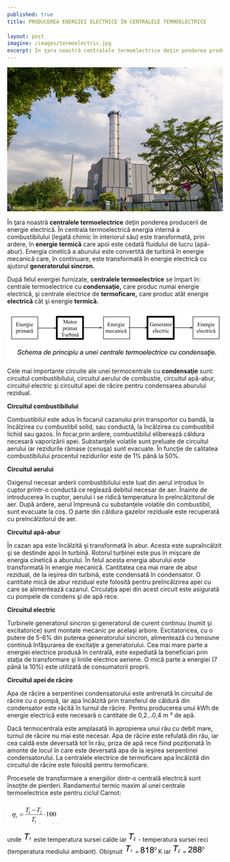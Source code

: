 ```yaml
---
published: true
title: PRODUCEREA ENERGIEI ELECTRICE ÎN CENTRALELE TERMOELECTRICE

layout: post
imagine: /images/termoelectric.jpg
excerpt: În ţara noastră centralele termoelectrice deţin ponderea producerii de energie electrică.
---
```



![Electrician, Home-Electric](/images/termoelectric.jpg)


În ţara noastră **centralele termoelectrice** deţin ponderea producerii de energie electrică. În centrala termoelectrică energia internă a combustibilului (legată chimic în interiorul său) este transformată, prin ardere, în **energie termică** care apoi este cedată fluidului de lucru (apă-abur). Energia cinetică a aburului este convertită de turbină în energie mecanică care, în continuare, este transformată în energie electrică cu ajutorul **generatorului sincron.**

După felul energiei furnizate, **centralele termoelectrice** se împart  în: centrale termoelectrice cu **condensaţie,** care produc numai energie electrică, şi centrale electrice de **termoficare,** care produc atât energie **electrică** cât şi energie **termică.**

![Electrician, Home-Electric](/images/desen.PNG)


Cele mai importante circuite ale unei termocentrale cu **condensaţie** sunt: circuitul combustibilului, circuitul aerului de combustie, circuitul apă-abur, circuitul electric şi circuitul apei de răcire pentru condensarea aburului rezidual.

**Circuitul combustibilului**

Combustibilul este adus în focarul cazanului prin transportor cu bandă, la încălzirea cu combustibil solid, sau conductă, la încălzirea cu combustibil lichid sau gazos. În focar,prin ardere, combustibilul eliberează căldura necesară vaporizării apei. Substanţele volatile sunt preluate de circuitul aerului iar rezidurile rămase (cenuşa) sunt evacuate. În funcţie de calitatea combustibilului procentul rezidurilor este de 1% până la 50%.

**Circuitul aerului**

Oxigenul necesar arderii combustibilului este luat din aerul introdus în cuptor printr-o conductă ce reglează debitul necesar de aer. Înainte de introducerea în cuptor, aerului i se ridică temperatura în preîncălzitorul de aer. După ardere, aerul împreună cu substanţele volatile din combustibil, sunt evacuate la coş. O parte din căldura gazelor reziduale este recuperată cu preîncălzitorul de aer.

**Circuitul apă-abur**

În cazan apa este încălzită şi transformată în abur. Acesta este supraîncălzit şi se destinde apoi în turbină. Rotorul turbinei este pus în mişcare de energia cinetică a aburului. În felul acesta energia aburului este transformată în energie mecanică. Cantitatea cea mai mare de abur rezidual, de la ieşirea din turbină, este condensată în condensator. O cantitate mică de abur rezidual este folosită pentru preîncălzirea apei cu care se alimentează cazanul. Circulaţia apei din acest circuit este asigurată cu pompele de condens şi de apă rece.

**Circuitul electric**

Turbinele generatorul sincron şi generatorul de curent continuu (numit şi excitatorice) sunt montate mecanic pe acelaşi arbore. Excitatoricea, cu o putere de 5-6% din puterea generatorului sincron, alimentează cu tensiune continuă înfăşurarea de excitaţie a generatorului. Cea mai mare parte a energiei electrice produsă în centrală, este expediată la beneficiari prin staţia de transformare şi liniile electrice aeriene. O mică parte a energiei (7 până la 10%) este utilizată de consumatorii proprii. 

**Circuitul apei de răcire**

Apa de răcire a serpentinei condensatorului este antrenată în circuitul de răcire cu o pompă, iar apa încălzită prin transferul de căldură din condensator este răcită în turnul de răcire. Pentru producerea unui kWh de energie electrică este necesară o cantitate de 0,2…0,4 m &sup3; de apă. 

Dacă termocentrala este amplasată în apropierea unui râu cu debit mare, turnul de răcire nu mai este necesar. Apa de răcire este refulată din râu, iar cea caldă este deversată tot în râu, priza de apă rece fiind poziţionată în amonte de locul în care este deversată apa de la ieşirea serpentinei condensatorului. La centralele electrice de termoficare apa încălzită din circuitul de răcire este folosită pentru termoficare. 

Procesele de transformare a energiilor dintr-o centrală electrică sunt însoţite de pierderi. Randamentul termic maxim al unei centrale termoelectrice este pentru ciclul Carnot:

![Electrician, Home-Electric](/images/formula10.PNG)

unde ![Electrician, Home-Electric](/images/t1.PNG) este temperatura sursei calde iar ![Electrician, Home-Electric](/images/t2.PNG) - temperatura sursei reci (temperatura mediului ambiant). Obişnuit ![Electrician, Home-Electric](/images/t1.PNG) = ![Electrician, Home-Electric](/images/818.PNG) K iar ![Electrician, Home-Electric](/images/t2.PNG) =
![Electrician, Home-Electric](/images/228.PNG)